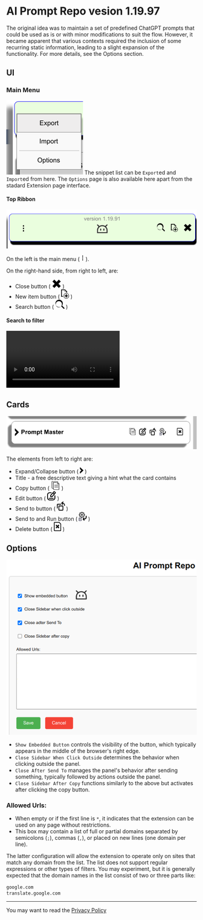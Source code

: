 # AI Prompt Repo vesion 1.19.97

The original idea was to maintain a set of predefined ChatGPT prompts that could be used as is or with minor modifications to suit the flow. However, it became apparent that various contexts required the inclusion of some recurring static information, leading to a slight expansion of the functionality. For more details, see the Options section.

## UI

### Main Menu

![Main Menu](meida/menu.png)
The snippet list can be `Export`ed and `Import`ed from here. The `Options` page is also available here apart from the stadard Extension page interface.

#### Top Ribbon

![Ribbon](meida/ribbon.png)

On the left is the main menu (<img src="ext/img/menu.svg" height="16"/>).

On the right-hand side, from right to left, are:
* Close button ( <img src="ext/img/close.svg" height="24"/> )
* New item button ( <img src="ext/img/newitem.svg" height="24"/> )
* Search button ( <img src="ext/img/search.svg" height="24"/> )

#### Search to filter

<video src="meida/search.webm" controls>
  Your browser does not support the video tag.
</video>

## Cards

![Card UI](meida/card.png)

The elements from left to right are:

* Expand/Collapse button ( <img src="ext/img/left-arrowhead.svg" height="16"/> )
* Title - a free descriptive text giving a hint what the card contains
* Copy button ( <img src="ext/img/copy.svg" height="24"/> )
* Edit button ( <img src="ext/img/edit.svg" height="24"/> )
* Send to button ( <img src="ext/img/sendto.svg" height="24"/> )
* Send to and Run button ( <img src="ext/img/sendtorun.svg" height="24"/> )
* Delete button ( <img src="ext/img/delete.svg" height="24"/> )


## Options
![Options page](meida/options.png)

* `Show Embedded Button` controls the visibility of the button, which typically appears in the middle of the browser's right edge.
* `Close Sidebar When Click Outside` determines the behavior when clicking outside the panel.
* `Close After Send To` manages the panel's behavior after sending something, typically followed by actions outside the panel.
* `Close Sidebar After Copy` functions similarly to the above but activates after clicking the copy button.

### Allowed Urls:

* When empty or if the first line is `*`, it indicates that the extension can be used on any page without restrictions.
* This box may contain a list of full or partial domains separated by semicolons (`;`), commas (`,`), or placed on new lines (one domain per line).

The latter configuration will allow the extension to operate only on sites that match any domain from the list. The list does not support regular expressions or other types of filters. You may experiment, but it is generally expected that the domain names in the list consist of two or three parts like:

```
google.com
translate.google.com
```

---

You may want to read the [Privacy Policy](others/pryvacy.md)